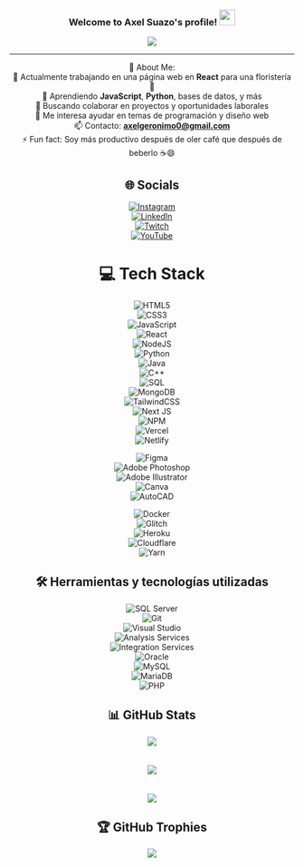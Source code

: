 <h3 align="center">
  Welcome to Axel Suazo's profile!
  <img src="https://media.giphy.com/media/hvRJCLFzcasrR4ia7z/giphy.gif" width="28">
</h3>
<p align="center">
  <a href="https://github.com/axelgeronimo0"><img src="https://readme-typing-svg.herokuapp.com?color=%2336BCF7&center=true&vCenter=true&lines=Hi+%2C+welcome+to+my+Github+page;I+am+Axel+Suazo;I+am+learning+and+working+on+web+dev+and+more"></a>
</p>

---

<div align="center">

💫 About Me:  
🔭 Actualmente trabajando en una página web en <strong>React</strong> para una floristería 🌸  
🌱 Aprendiendo <strong>JavaScript</strong>, <strong>Python</strong>, bases de datos, y más  
👯 Buscando colaborar en proyectos y oportunidades laborales  
💬 Me interesa ayudar en temas de programación y diseño web  
📫 Contacto: <strong>axelgeronimo0@gmail.com</strong>  
⚡ Fun fact: Soy más productivo después de oler café que después de beberlo ☕😄  

## 🌐 Socials  
[![Instagram](https://img.shields.io/badge/Instagram-E4405F?logo=instagram&logoColor=white)](https://instagram.com/TU_USUARIO_INSTAGRAM)  
[![LinkedIn](https://img.shields.io/badge/LinkedIn-0077B5?logo=linkedin&logoColor=white)](https://www.linkedin.com/in/TU_ENLACE_LINKEDIN)  
[![Twitch](https://img.shields.io/badge/Twitch-%239146FF.svg?logo=Twitch&logoColor=white)](https://twitch.tv/code_white_web)  
[![YouTube](https://img.shields.io/badge/YouTube-%23FF0000.svg?logo=YouTube&logoColor=white)](https://www.youtube.com/@axelgeronimo5945)

# 💻 Tech Stack  
![HTML5](https://img.shields.io/badge/html5-%23E34F26.svg?style=for-the-badge&logo=html5&logoColor=white)  
![CSS3](https://img.shields.io/badge/css3-%231572B6.svg?style=for-the-badge&logo=css3&logoColor=white)  
![JavaScript](https://img.shields.io/badge/javascript-%23323330.svg?style=for-the-badge&logo=javascript&logoColor=%23F7DF1E)  
![React](https://img.shields.io/badge/react-%2320232a.svg?style=for-the-badge&logo=react&logoColor=%2361DAFB)  
![NodeJS](https://img.shields.io/badge/node.js-6DA55F?style=for-the-badge&logo=node.js&logoColor=white)  
![Python](https://img.shields.io/badge/python-%233776AB.svg?style=for-the-badge&logo=python&logoColor=white)  
![Java](https://img.shields.io/badge/java-%23ED8B00.svg?style=for-the-badge&logo=java&logoColor=white)  
![C++](https://img.shields.io/badge/c%2B%2B-%2300599C.svg?style=for-the-badge&logo=c%2B%2B&logoColor=white)  
![SQL](https://img.shields.io/badge/SQL-%23007ACC.svg?style=for-the-badge&logo=Microsoft-SQL-Server&logoColor=white)  
![MongoDB](https://img.shields.io/badge/MongoDB-%234ea94b.svg?style=for-the-badge&logo=mongodb&logoColor=white)  
![TailwindCSS](https://img.shields.io/badge/tailwindcss-%2338B2AC.svg?style=for-the-badge&logo=tailwind-css&logoColor=white)  
![Next JS](https://img.shields.io/badge/Next-black?style=for-the-badge&logo=next.js&logoColor=white)  
![NPM](https://img.shields.io/badge/NPM-%23000000.svg?style=for-the-badge&logo=npm&logoColor=white)  
![Vercel](https://img.shields.io/badge/vercel-%23000000.svg?style=for-the-badge&logo=vercel&logoColor=white)  
![Netlify](https://img.shields.io/badge/netlify-%23000000.svg?style=for-the-badge&logo=netlify&logoColor=#00C7B7)

<!-- Diseño y herramientas -->  
![Figma](https://img.shields.io/badge/figma-%23F24E1E.svg?style=for-the-badge&logo=figma&logoColor=white)  
![Adobe Photoshop](https://img.shields.io/badge/adobephotoshop-%2331A8FF.svg?style=for-the-badge&logo=adobephotoshop&logoColor=white)  
![Adobe Illustrator](https://img.shields.io/badge/adobeillustrator-%23FF9A00.svg?style=for-the-badge&logo=adobeillustrator&logoColor=white)  
![Canva](https://img.shields.io/badge/Canva-%2300C4CC.svg?style=for-the-badge&logo=Canva&logoColor=white)  
![AutoCAD](https://img.shields.io/badge/AutoCAD-%23E60000.svg?style=for-the-badge&logo=autodesk&logoColor=white)

<!-- Otros -->  
![Docker](https://img.shields.io/badge/docker-%230db7ed.svg?style=for-the-badge&logo=docker&logoColor=white)  
![Glitch](https://img.shields.io/badge/glitch-%233333FF.svg?style=for-the-badge&logo=glitch&logoColor=white)  
![Heroku](https://img.shields.io/badge/heroku-%23430098.svg?style=for-the-badge&logo=heroku&logoColor=white)  
![Cloudflare](https://img.shields.io/badge/Cloudflare-F38020?style=for-the-badge&logo=Cloudflare&logoColor=white)  
![Yarn](https://img.shields.io/badge/yarn-%232C8EBB.svg?style=for-the-badge&logo=yarn&logoColor=white)

## 🛠 Herramientas y tecnologías utilizadas  
![SQL Server](https://img.shields.io/badge/SQL_Server-CC2927?style=for-the-badge&logo=microsoft-sql-server&logoColor=white)  
![Git](https://img.shields.io/badge/git-%23F05032.svg?style=for-the-badge&logo=git&logoColor=white)  
![Visual Studio](https://img.shields.io/badge/visual_studio-5C2D91?style=for-the-badge&logo=visual-studio&logoColor=white)  
![Analysis Services](https://img.shields.io/badge/Analysis_Services-0078D7?style=for-the-badge&logo=microsoft-sql-server&logoColor=white)  
![Integration Services](https://img.shields.io/badge/Integration_Services-FF5B00?style=for-the-badge&logo=microsoft-sql-server&logoColor=white)  
![Oracle](https://img.shields.io/badge/Oracle-F80000?style=for-the-badge&logo=oracle&logoColor=white)  
![MySQL](https://img.shields.io/badge/MySQL-4479A1?style=for-the-badge&logo=mysql&logoColor=white)  
![MariaDB](https://img.shields.io/badge/MariaDB-003545?style=for-the-badge&logo=mariadb&logoColor=white)  
![PHP](https://img.shields.io/badge/PHP-777BB4?style=for-the-badge&logo=php&logoColor=white)  

## 📊 GitHub Stats  
![](https://github-readme-stats.vercel.app/api?username=axelgeronimo0&theme=radical&hide_border=false&include_all_commits=false&count_private=false)  
<br/>  
![](https://github-readme-streak-stats.herokuapp.com/?user=axelgeronimo0&theme=radical&hide_border=false)  
<br/>  
![](https://github-readme-stats.vercel.app/api/top-langs/?username=axelgeronimo0&theme=radical&hide_border=false&include_all_commits=false&count_private=false&layout=compact)

## 🏆 GitHub Trophies  
![](https://github-profile-trophy.vercel.app/?username=axelgeronimo0&theme=discord&no-frame=false&no-bg=false&margin-w=4&column=5)

</div>
